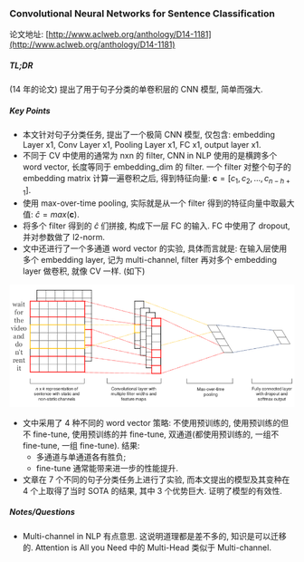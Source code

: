 ### Convolutional Neural Networks for Sentence Classification

论文地址: [http://www.aclweb.org/anthology/D14-1181](http://www.aclweb.org/anthology/D14-1181)

##### TL;DR

(14 年的论文) 提出了用于句子分类的单卷积层的 CNN 模型, 简单而强大.

##### Key Points

* 本文针对句子分类任务, 提出了一个极简 CNN 模型, 仅包含: embedding Layer x1, Conv Layer x1, Pooling Layer x1, FC x1, output layer x1.
* 不同于 CV 中使用的通常为 nxn 的 filter, CNN in NLP 使用的是横跨多个 word vector, 长度等同于 embedding_dim 的 filter. 一个 filter 对整个句子的 embedding matrix 计算一遍卷积之后, 得到特征向量: $\mathbf{c}=[c_1, c_2, \dots, c_{n-h+1}]$.
* 使用 max-over-time pooling, 实际就是从一个 filter 得到的特征向量中取最大值: $\hat{c}=max(\mathbf{c})$.
* 将多个 filter 得到的 $\hat{c}$ 们拼接, 构成下一层 FC 的输入. FC 中使用了 dropout, 并对参数做了 l2-norm.
* 文中还进行了一个多通道 word vector 的实验, 具体而言就是: 在输入层使用多个 embedding layer, 记为 multi-channel, filter 再对多个 embedding layer 做卷积, 就像 CV 一样. (如下)

![CNN4SC_architecture.png](../img/CNN4SC_architecture.png)

* 文中采用了 4 种不同的 word vector 策略: 不使用预训练的, 使用预训练的但不 fine-tune, 使用预训练的并 fine-tune, 双通道(都使用预训练的, 一组不 fine-tune, 一组 fine-tune). 结果:
    * 多通道与单通道各有胜负;
    * fine-tune 通常能带来进一步的性能提升.
* 文章在 7 个不同的句子分类任务上进行了实验, 而本文提出的模型及其变种在 4 个上取得了当时 SOTA 的结果, 其中 3 个优势巨大. 证明了模型的有效性.

##### Notes/Questions

* Multi-channel in NLP 有点意思. 这说明道理都是差不多的, 知识是可以迁移的. Attention is All you Need 中的 Multi-Head 类似于 Multi-channel.
